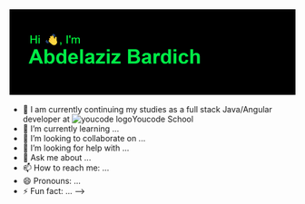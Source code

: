<img src="header.png" />

- 🔭 I am currently continuing my studies as a full stack Java/Angular developer at <img src="https://youcode.ma/images/logo.png" width="20" alt="youcode logo" />Youcode School
- 🌱 I’m currently learning ...
- 👯 I’m looking to collaborate on ...
- 🤔 I’m looking for help with ...
- 💬 Ask me about ...
- 📫 How to reach me: ...
- 😄 Pronouns: ...
- ⚡ Fun fact: ...
-->
